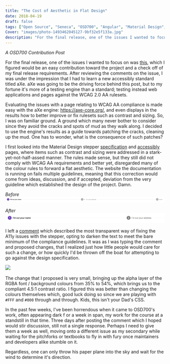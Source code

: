 ```yaml
---
title: "The Cost of Aesthetic in Flat Design"
date: 2018-04-19
draft: false
tags: ["Open Source", "Seneca", "OSD700", "Angular", "Material Design", "A11Y"]
Cover: "images/photo-1493462045127-9bf32e5f133a.jpg"
description: "For the final release, one of the issues I wanted to focus on was [this](https://github.com/angular/material2/issues/10727), which I figured would be an easy contribution toward the project and a check off of my final release requirements. After reviewing the comments on the issue, I was under the impression that I had to learn a new accessibly standard titled aXe. aXe was going to be the driving force behind this post, but to my fortune it's more of a testing engine than a standard; testing instead web applications and pages against the WCAG 2.0 AA rulesets."
---
```


_A OSD700 Contribution Post_

For the final release, one of the issues I wanted to focus on was [this](https://github.com/angular/material2/issues/10727), which I figured would be an easy contribution toward the project and a check off of my final release requirements. After reviewing the comments on the issue, I was under the impression that I had to learn a new accessibly standard titled aXe. aXe was going to be the driving force behind this post, but to my fortune it's more of a testing engine than a standard; testing instead web applications and pages against the WCAG 2.0 AA rulesets.

Evaluating the issues with a page relating to WCAG AA compliance is made easy with the aXe engine: https://axe-core.org/, and even displays in the results how to better improve or fix rulesets such as contrast and sizing. So, I was on familiar ground. A ground which many never bother to consider since they avoid the cracks and spots of mud as they walk along. I decided to use the engine's results as a guide towards patching the cracks, cleaning up the mud. One has to wonder, what is the consequence of such patches?

I first looked into the Material Design stepper [specification](https://material.io/guidelines/components/steppers.html#steppers-usage) and [accessibly](https://material.io/guidelines/usability/accessibility.html) pages, where items such as contrast and sizing were addressed in a stark-yet-not-half-assed manner. The rules made sense, but they still did not comply with WCAG AA requirements and better yet, disregarded many of the colour rules to forward a flat aesthetic. The website the documentation is running on fails multiple guidelines, meaning that this correction would come from ideas, discussion, and if accepted, deviation from the very guideline which established the design of the project. Damn.

_Before_ ![](./images/38842321-47956af8-41b7-11e8-8adb-22ab405e90ad.png)

_After_ ![](./images/38842470-23a37b66-41b8-11e8-8702-5e417194b570.png)

I left a [comment](https://github.com/angular/material2/issues/10727#issuecomment-381795454) which described the most transparent way of fixing the A11y issues with the stepper, opting to darken the text to meet the bare minimum of the compliance guidelines. It was as I was typing the comment and proposed changes, that I realized just how little people would care for such a change, or how quickly I'd be thrown off the boat for attempting to go against the design specification.

[![](https://images.unsplash.com/photo-1511164657592-59a452023479?ixlib=rb-0.3.5&ixid=eyJhcHBfaWQiOjEyMDd9&s=31d00bfc36adcf0ffcce0f452f709b10&auto=format&fit=crop&w=2850&q=80)](https://unsplash.com/@15june)

The change that I proposed is very small, bringing up the alpha layer of the RGBA font / background colours from 35% to 54%, which brings us to the compliant 4.5:1 contrast ratio. I figured this was better than changing the colours themselves which, good luck doing so since we are playing with `#FFF` and `#000` through and through. Kids, this isn't your Dad's CSS.

In the past few weeks, I've been horrendous when it came to OSD700's work, often appearing dark f or a week in span, my work for the course at a standstill in that time. Three days after posting the comment which I hoped would stir discussion, still not a single response. Perhaps I need to give them a week as well, moving onto a different issue as my secondary while waiting for the pitchforks or textbooks to fly in with fury once maintainers and developers alike stumble on it.

Regardless, one can only throw his paper plane into the sky and wait for the wind to determine it's direction.
